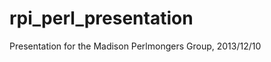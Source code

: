 rpi_perl_presentation
=====================

Presentation for the Madison Perlmongers Group, 2013/12/10
